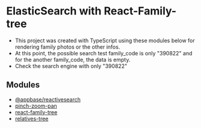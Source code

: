 # ElasticSearch with React-Family-tree

* This project was created with TypeScript using these modules below for rendering family photos or the other infos.
* At this point, the possible search test family_code is only "390822" and for the another family_code, the data is empty.
* Check the search engine with only "390822"

## Modules

* [@appbase/reactivesearch](https://www.npmjs.com/package/@appbaseio/reactivesearch)
* [pinch-zoom-pan](https://www.npmjs.com/package/pinch-zoom-pan)
* [react-family-tree](https://www.npmjs.com/package/react-family-tree)
* [relatives-tree](https://www.npmjs.com/package/relatives-tree)

